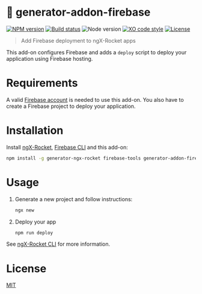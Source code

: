 # :rocket: generator-addon-firebase

[![NPM version](https://img.shields.io/npm/v/generator-addon-firebase.svg)](https://www.npmjs.com/package/generator-addon-firebase)
[![Build status](https://img.shields.io/travis/ngx-rocket/addon-firebase/master.svg)](https://travis-ci.org/ngx-rocket/addon-firebase)
![Node version](https://img.shields.io/node/v/generator-addon-firebase.svg)
[![XO code style](https://img.shields.io/badge/code_style-XO-5ed9c7.svg)](https://github.com/sindresorhus/xo)
[![License](https://img.shields.io/badge/license-MIT-blue.svg)](LICENSE)

> Add Firebase deployment to ngX-Rocket apps

This add-on configures Firebase and adds a `deploy` script to deploy your application using Firebase hosting.

# Requirements

A valid [Firebase account](https://firebase.google.com) is needed to use this add-on.
You also have to create a Firebase project to deploy your application.

# Installation

Install [ngX-Rocket](https://github.com/ngx-rocket/generator-ngx-rocket), [Firebase CLI](https://github.com/firebase/firebase-tools) and this add-on:

```sh
npm install -g generator-ngx-rocket firebase-tools generator-addon-firebase
```

# Usage

1. Generate a new project and follow instructions:
   ```sh
   ngx new
   ```

2. Deploy your app
   ```sh
   npm run deploy
   ```

See [ngX-Rocket CLI](https://github.com/generator-ngx-rocket/tree/master/cli) for more information.

# License

[MIT](LICENSE)
